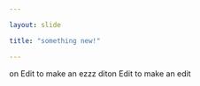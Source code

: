```yaml
---

layout: slide

title: "something new!"

---
```

on Edit to make an ezzz
diton Edit to make an edit
